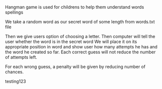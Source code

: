 Hangman game is used for childrens to help them understand words spellings

We take a random word as our secret word of some length from words.txt file

Then we give users option of choosing a letter.
Then computer will tell the user whether the word is in the secret word
We will place it on its appropriate position in word and show user how many
attempts he has and the word he created so far.
Each correct guess will not reduce the number of attempts left.

For each wrong guess, a penalty will be given by reducing number of chances.

testing123

